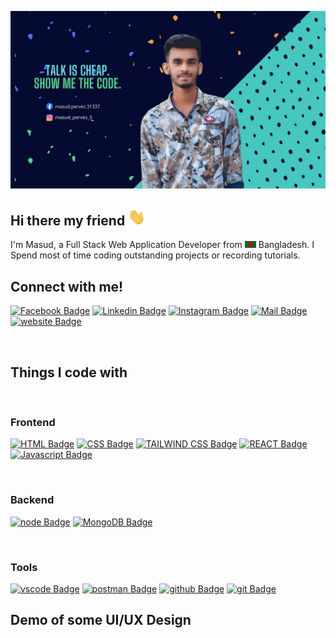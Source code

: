 ![Github Banner](./Assest/Github-banner.jpg)

## Hi there my friend <img src="./Assest/hello.gif" width="28px" alt="hi">

I'm Masud, a Full Stack Web Application Developer from <img src="./Assest/bangladesh.png" width="18"/> Bangladesh. I Spend most of time coding outstanding projects or recording tutorials.

## Connect with me!

[![Facebook Badge](https://img.shields.io/badge/Facebook-1877F2?style=for-the-badge&logo=facebook&logoColor=white)](https://facebook.com/masud.pervez.31337)  [![Linkedin Badge](https://img.shields.io/badge/LinkedIn-0077B5?style=for-the-badge&logo=linkedin&logoColor=white)](https://www.linkedin.com/in/masud-pervez-71792b223/)  [![Instagram Badge](https://img.shields.io/badge/Instagram-E4405F?style=for-the-badge&logo=instagram&logoColor=white)](https://instagram.com/learnwithsumit)  [![Mail Badge](https://img.shields.io/badge/Gmail-D14836?style=for-the-badge&logo=gmail&logoColor=white)](mailto:masudpervez431@gmail.com) [![website Badge](https://img.shields.io/badge/website-1D1D34?style=for-the-badge&logo=website&logoColor=white)](https://masudpervez.netlify.app/) 

<br/>

## Things I code with
<br/>

### Frontend 
[![HTML Badge](https://img.shields.io/badge/HTML5-E34F26?style=for-the-badge&logo=html5&logoColor=white)](#)  [![CSS Badge](https://img.shields.io/badge/CSS3-1572B6?style=for-the-badge&logo=css3&logoColor=white)](#)  [![TAILWIND CSS Badge](https://img.shields.io/badge/Tailwind_CSS-38B2AC?style=for-the-badge&logo=tailwind-css&logoColor=white)](#)  [![REACT Badge](https://img.shields.io/badge/React-20232A?style=for-the-badge&logo=react&logoColor=61DAFB)](#)  [![Javascript Badge](https://img.shields.io/badge/-Javascript-F0DB4F?style=for-the-badge&labelColor=black&logo=javascript&logoColor=F0DB4F)](#)

<br/>

### Backend

[![node Badge](https://img.shields.io/badge/Node.js-43853D?style=for-the-badge&logo=node.js&logoColor=white)](#) 
[![MongoDB Badge](https://img.shields.io/badge/MongoDB-00FF80?style=for-the-badge&logo=MongoDB&logoColor=white)](#) 


<br>

### Tools
[![vscode Badge](https://img.shields.io/badge/vs--code-22A6F2?style=for-the-badge&logo=vs-code&logoColor=white)](#) 
[![postman Badge](https://img.shields.io/badge/postman-FE6C37?style=for-the-badge&logo=postman&logoColor=white)](#) 
[![github Badge](https://img.shields.io/badge/github-ffffff?style=for-the-badge&logo=github&logoColor=black)](#) 
[![git Badge](https://img.shields.io/badge/git-FE6C37?style=for-the-badge&logo=git&logoColor=413932)](#) 

## Demo of some UI/UX Design
